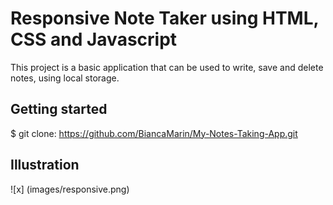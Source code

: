# Responsive Note Taker using HTML, CSS and Javascript

This project is a basic application that can be used to write, save and delete notes, using local storage.

## Getting started

$ git clone: https://github.com/BiancaMarin/My-Notes-Taking-App.git

## Illustration

![x] (images/responsive.png)
